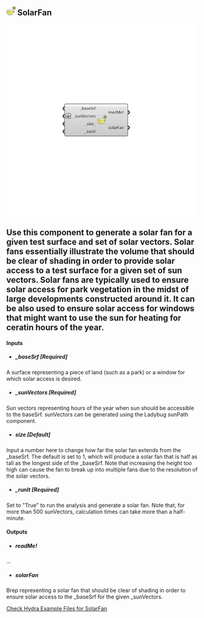 ## ![](../../images/icons/SolarFan.png) SolarFan

![](../../images/components/SolarFan.png)

Use this component to generate a solar fan for a given test surface and set of solar vectors.  Solar fans essentially illustrate the volume that should be clear of shading in order to provide solar access to a test surface for a given set of sun vectors.
 Solar fans are typically used to ensure solar access for park vegetation in the midst of large developments constructed around it.  It can be also used to ensure solar access for windows that might want to use the sun for heating for ceratin hours of the year.
 -
 

#### Inputs
* ##### _baseSrf [Required]
A surface representing a piece of land (such as a park) or a window for which solar access is desired.
* ##### _sunVectors [Required]
Sun vectors representing hours of the year when sun should be accessible to the baseSrf. sunVectors can be generated using the Ladybug sunPath component.
* ##### _size_ [Default]
Input a number here to change how far the solar fan extends from the _baseSrf.  The default is set to 1, which will produce a solar fan that is half as tall as the longest side of the _baseSrf. Note that increasing the height too high can cause the fan to break up into multiple fans due to the resolution of the solar vectors.
* ##### _runIt [Required]
Set to "True" to run the analysis and generate a solar fan. Note that, for more than 500 sunVectors, calculation times can take more than a half-minute.

#### Outputs
* ##### readMe!
...
* ##### solarFan
Brep representing a solar fan that should be clear of shading in order to ensure solar access to the _baseSrf for the given _sunVectors.


[Check Hydra Example Files for SolarFan](https://hydrashare.github.io/hydra/index.html?keywords=Ladybug_SolarFan)